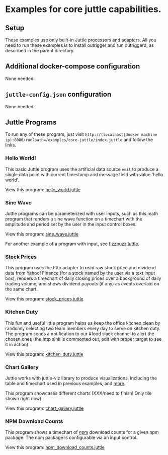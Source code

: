 # Examples for core juttle capabilities.

## Setup

These examples use only built-in Juttle processors and adapters.  All
you need to run these examples is to install outrigger and run
outriggerd, as described in the parent directory.

## Additional docker-compose configuration

None needed.

## ``juttle-config.json`` configuration

None needed.

## Juttle Programs

To run any of these program, just visit
``http://(localhost|docker machine ip):8080/run?path=/examples/core-juttle/index.juttle``
and follow the links.

### Hello World!

This basic Juttle program uses the artificial data source `emit` to produce a single
data point with current timestamp and message field with value 'hello world'.

View this program: [hello_world.juttle](./hello_world.juttle)

### Sine Wave

Juttle programs can be parameterized with user inputs, such as this math program
that renders a sine wave function on a timechart with the amplitude and period
set by the user in the input control boxes.

View this program: [sine_wave.juttle](./sine_wave.juttle)

For another example of a program with input, see [fizzbuzz.juttle](fizzbuzz.juttle).

### Stock Prices

This program uses the http adapter to read raw stock price and dividend data from
Yahoo! Finance (for a stock named by the user via a text input box),
renders a timechart of daily closing prices over a background of daily trading volume,
and shows dividend payouts (if any) as events overlaid on the same chart.

View this program: [stock_prices.juttle](./stock_prices.juttle)

### Kitchen Duty

This fun and useful little program helps us keep the office kitchen clean by
randomly selecting two team members every day to serve on kitchen duty.
The program sends a notification to our #food slack channel to alert the chosen ones
(the http sink is commented out, edit with proper target to see it in action).

View this program: [kitchen_duty.juttle](./kitchen_duty.juttle)

### Chart Gallery

Juttle works with juttle-viz library to produce visualizations, including the
table and timechart used in previous examples, and [more](http://juttle.github.io/juttle-viz/).

This program showcases different charts (XXX/need to finish! Only tile shown right now).

View this program: [chart_gallery.juttle](./chart_gallery.juttle)

### NPM Download Counts

This program shows a timechart of [npm](https://www.npmjs.com/)
download counts for a given npm package. The npm package is
configurable via an input control.

View this program: [npm_download_counts.juttle](./npm_download_counts.juttle)


